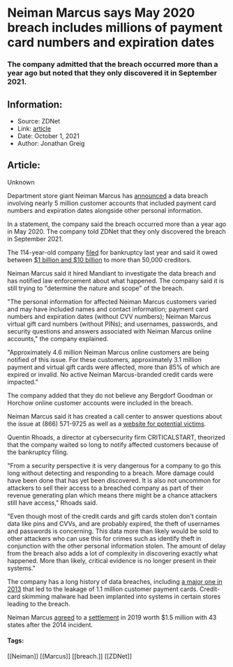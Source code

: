 # Neiman Marcus says May 2020 breach includes millions of payment card numbers and expiration dates
### The company admitted that the breach occurred more than a year ago but noted that they only discovered it in September 2021.

## Information:
+ Source: ZDNet
+ Link: [article](https://www.zdnet.com/article/neiman-marcus-breach-includes-payment-card-numbers-and-expiration-dates/)
+ Date: October 1, 2021
+ Author: Jonathan Greig


## Article:
Unknown

Department store giant Neiman Marcus has [announced](https://www.neimanmarcusgroup.com/2021-09-30-Neiman-Marcus-Confirms-Unauthorized-Access-to-Customer-Online-Accounts?utm_campaign=wp_the_cybersecurity_202&utm_medium=email&utm_source=newsletter&wpisrc=nl_cybersecurity202) a data breach involving nearly 5 million customer accounts that included payment card numbers and expiration dates alongside other personal information.

In a statement, the company said the breach occurred more than a year ago in May 2020. The company told ZDNet that they only discovered the breach in September 2021. 

The 114-year-old company [filed](https://www.washingtonpost.com/business/2020/05/07/neiman-marcus-bankruptcy-chapter11/) for bankruptcy last year and said it owed between [$1 billion and $10 billion](https://cases.stretto.com/public/X064/10214/PLEADINGS/1021405072080000000063.pdf) to more than 50,000 creditors. 

Neiman Marcus said it hired Mandiant to investigate the data breach and has notified law enforcement about what happened. The company said it is still trying to "determine the nature and scope" of the breach. 

"The personal information for affected Neiman Marcus customers varied and may have included names and contact information; payment card numbers and expiration dates (without CVV numbers); Neiman Marcus virtual gift card numbers (without PINs); and usernames, passwords, and security questions and answers associated with Neiman Marcus online accounts," the company explained. 

"Approximately 4.6 million Neiman Marcus online customers are being notified of this issue. For these customers, approximately 3.1 million payment and virtual gift cards were affected, more than 85% of which are expired or invalid. No active Neiman Marcus-branded credit cards were impacted." 

The company added that they do not believe any Bergdorf Goodman or Horchow online customer accounts were included in the breach. 






Neiman Marcus said it has created a call center to answer questions about the issue at (866) 571-9725 as well as a [website for potential victims](https://www.neimanmarcus.com/2021-customer-online-account-info). 

Quentin Rhoads, a director at cybersecurity firm CRITICALSTART, theorized that the company waited so long to notify affected customers because of the bankruptcy filing. 

"From a security perspective it is very dangerous for a company to go this long without detecting and responding to a breach. More damage could have been done that has yet been discovered. It is also not uncommon for attackers to sell their access to a breached company as part of their revenue generating plan which means there might be a chance attackers still have access," Rhoads said. 

"Even though most of the credit cards and gift cards stolen don't contain data like pins and CVVs, and are probably expired, the theft of usernames and passwords is concerning. This data more than likely would be sold to other attackers who can use this for crimes such as identify theft in conjunction with the other personal information stolen. The amount of delay from the breach also adds a lot of complexity in discovering exactly what happened. More than likely, critical evidence is no longer present in their systems." 

The company has a long history of data breaches, including [a major one in 2013](https://www.zdnet.com/article/neiman-marcus-1-1-million-cards-compromised/) that led to the leakage of 1.1 million customer payment cards. Credit-card skimming malware had been implanted into systems in certain stores leading to the breach. 

Neiman Marcus [agreed](https://www.zdnet.com/article/neiman-marcus-agrees-to-1-5-million-data-breach-settlement/) to a [settlement](https://www.texasattorneygeneral.gov/sites/default/files/images/admin/2019/Press/NMarcusAVC%201%208%202019.pdf) in 2019 worth $1.5 million with 43 states after the 2014 incident.





#### Tags:
[[Neiman]] [[Marcus]] [[breach.]] [[ZDNet]]
